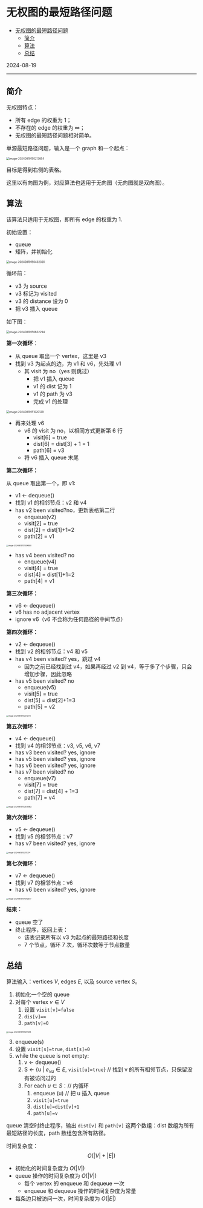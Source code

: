 # 无权图的最短路径问题

- [无权图的最短路径问题](#无权图的最短路径问题)
  - [简介](#简介)
  - [算法](#算法)
  - [总结](#总结)

2024-08-19
***

## 简介

无权图特点：

- 所有 edge 的权重为 1；
- 不存在的 edge 的权重为 ∞；
- 无权图的最短路径问题相对简单。

单源最短路径问题，输入是一个 graph 和一个起点：

 <img src="./images/image-20240819150213654.png" alt="image-20240819150213654" style="zoom:50%;" />

目标是得到右侧的表格。

这里以有向图为例，对应算法也适用于无向图（无向图就是双向图）。

## 算法

该算法只适用于无权图，即所有 edge 的权重为 1.

初始设置：

- queue
- 矩阵，并初始化

<img src="./images/image-20240819150432320.png" alt="image-20240819150432320" style="zoom:50%;" />

循环前：

- v3 为 source
- v3 标记为 visited
- v3 的 distance 设为 0
- 把 v3 插入 queue

如下图：

<img src="./images/image-20240819150632294.png" alt="image-20240819150632294" style="zoom:50%;" />

**第一次循环**：

- 从 queue 取出一个 vertex，这里是 v3
- 找到 v3 为起点的边，为 v1 和 v6，先处理 v1
  - 其 visit 为 no（yes 则跳过）
    - 把 v1 插入 queue
    - v1 的 dist 记为 1
    - v1 的 path 为 v3
    - 完成 v1 的处理

<img src="./images/image-20240819151020129.png" alt="image-20240819151020129" style="zoom:50%;" />

- 再来处理 v6
  - v6 的 visit 为 no，以相同方式更新第 6 行
    - visit[6] = true
    - dist[6] = dist[3] + 1 = 1
    - path[6] = v3
  - 将 v6 插入 queue 末尾

**第二次循环：**

从 queue 取出第一个，即 v1:

- v1 <- dequeue()
- 找到 v1 的相邻节点：v2 和 v4
- has v2 been visited?no，更新表格第二行
  - enqueue(v2)
  - visit[2] = true
  - dist[2] = dist[1]+1=2
  - path[2] = v1

<img src="./images/image-20240819151604868.png" alt="image-20240819151604868" style="zoom:33%;" />

- has v4 been visited? no
  - enqueue(v4)
  - visit[4] = true
  - dist[4] = dist[1]+1=2
  - path[4] = v1

**第三次循环：**

- v6 <- dequeue()
- v6 has no adjacent vertex
- ignore v6（v6 不会称为任何路径的中间节点）

**第四次循环：**

- v2 <- dequeue()
- 找到 v2 的相邻节点：v4 和 v5
- has v4 been visited? yes，跳过 v4
  - 因为之前已经找到过 v4，如果再经过 v2 到 v4，等于多了个步骤，只会增加步骤，因此忽略
- has v5 been visited? no
  - enqueue(v5)
  - visit[5] = true
  - dist[5] = dist[2]+1=3
  - path[5] = v2

<img src="./images/image-20240819152312173.png" alt="image-20240819152312173" style="zoom:33%;" />

**第五次循环：**

- v4 <- dequeue()
- 找到 v4 的相邻节点：v3, v5, v6, v7
- has v3 been visited? yes, ignore
- has v5 been visited? yes, ignore
- has v6 been visited? yes, ignore
- has v7 been visited? no
  - enqueue(v7)
  - visit[7] = true
  - dist[7] = dist[4] + 1=3
  - path[7] = v4

<img src="./images/image-20240819152938862.png" alt="image-20240819152938862" style="zoom:33%;" />

**第六次循环：**

- v5 <- dequeue()
- 找到 v5 的相邻节点：v7
- has v7 been visited? yes, ignore

<img src="./images/image-20240819153111374.png" alt="image-20240819153111374" style="zoom:33%;" />

**第七次循环：**

- v7 <- dequeue()
- 找到 v7 的相邻节点：v6
- has v6 been visited? yes, ignore

<img src="./images/image-20240819154912607.png" alt="image-20240819154912607" style="zoom:33%;" />

**结束：**

- queue 空了
- 终止程序，返回上表：
  - 该表记录所有以 v3 为起点的最短路径和长度
  - 7 个节点，循环 7 次，循环次数等于节点数量

## 总结

算法输入：vertices $V$, edges $E$, 以及 source vertex $S$。

1. 初始化一个空的 queue
2. 对每个 vertex $v\in V$
   1. 设置 `visit[v]=false`
   2. `dis[v]=∞`
   3. `path[v]=0`

<img src="./images/image-20240819155251285.png" alt="image-20240819155251285" style="zoom:33%;" />

3. enqueue(s)
4. 设置 `visit[s]=true`, `dist[s]=0`
5. while the queue is not empty:
   1. v <- dequeue()
   2. S <- {u | $e_{vu}\in E$, `visit[u]=true`} // 找到 v 的所有相邻节点，只保留没有被访问过的
   3. For each $u\in S$：// 内循环
      1. enqueue (u) // 把 u 插入 queue
      2. `visit[u]=true`
      3. `dist[u]=dist[v]+1`
      4. `path[u]=v`

queue 清空时终止程序，输出 `dist[v]` 和 `path[v]` 这两个数组：dist 数组为所有最短路径的长度，path 数组包含所有路径。

时间复杂度：
$$
O(|V|+|E|)
$$

- 初始化的时间复杂度为 $O(|V|)$
- queue 操作的时间复杂度为 $O(|V|)$
  - 每个 vertex 的 enqueue 和 dequeue 一次
  - enqueue 和 dequeue 操作的时间复杂度为常量
- 每条边只被访问一次，时间复杂度为 $O(|E|)$

